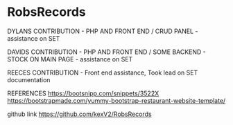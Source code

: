 # RobsRecords
 DYLANS CONTRIBUTION - PHP AND FRONT END / CRUD PANEL - assistance on SET

DAVIDS CONTRIBUTION - PHP AND FRONT END / SOME BACKEND - STOCK ON MAIN PAGE - assistance on SET

REECES CONTRIBUTION - Front end assistance, Took lead on SET documentation


REFERENCES
https://bootsnipp.com/snippets/3522X
https://bootstrapmade.com/yummy-bootstrap-restaurant-website-template/


github link
https://github.com/kexV2/RobsRecords

